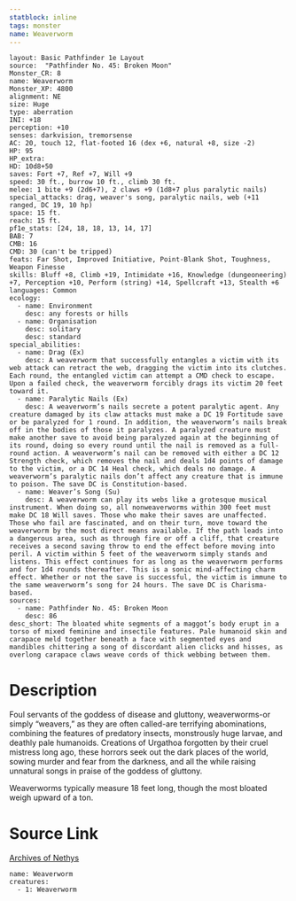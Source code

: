 ```yaml
---
statblock: inline
tags: monster
name: Weaverworm
---
```

```statblock
layout: Basic Pathfinder 1e Layout
source:  "Pathfinder No. 45: Broken Moon"
Monster_CR: 8
name: Weaverworm
Monster_XP: 4800
alignment: NE
size: Huge
type: aberration
INI: +18
perception: +10
senses: darkvision, tremorsense
AC: 20, touch 12, flat-footed 16 (dex +6, natural +8, size -2)
HP: 95
HP_extra: 
HD: 10d8+50
saves: Fort +7, Ref +7, Will +9
speed: 30 ft., burrow 10 ft., climb 30 ft.
melee: 1 bite +9 (2d6+7), 2 claws +9 (1d8+7 plus paralytic nails)
special_attacks: drag, weaver's song, paralytic nails, web (+11 ranged, DC 19, 10 hp)
space: 15 ft.
reach: 15 ft.
pf1e_stats: [24, 18, 18, 13, 14, 17]
BAB: 7
CMB: 16
CMD: 30 (can't be tripped)
feats: Far Shot, Improved Initiative, Point-Blank Shot, Toughness, Weapon Finesse
skills: Bluff +8, Climb +19, Intimidate +16, Knowledge (dungeoneering) +7, Perception +10, Perform (string) +14, Spellcraft +13, Stealth +6
languages: Common
ecology:
  - name: Environment
    desc: any forests or hills
  - name: Organisation
    desc: solitary
    desc: standard
special_abilities:
  - name: Drag (Ex)
    desc: A weaverworm that successfully entangles a victim with its web attack can retract the web, dragging the victim into its clutches. Each round, the entangled victim can attempt a CMD check to escape. Upon a failed check, the weaverworm forcibly drags its victim 20 feet toward it.
  - name: Paralytic Nails (Ex)
    desc: A weaverworm’s nails secrete a potent paralytic agent. Any creature damaged by its claw attacks must make a DC 19 Fortitude save or be paralyzed for 1 round. In addition, the weaverworm’s nails break off in the bodies of those it paralyzes. A paralyzed creature must make another save to avoid being paralyzed again at the beginning of its round, doing so every round until the nail is removed as a full-round action. A weaverworm’s nail can be removed with either a DC 12 Strength check, which removes the nail and deals 1d4 points of damage to the victim, or a DC 14 Heal check, which deals no damage. A weaverworm’s paralytic nails don’t affect any creature that is immune to poison. The save DC is Constitution-based.
  - name: Weaver’s Song (Su)
    desc: A weaverworm can play its webs like a grotesque musical instrument. When doing so, all nonweaverworms within 300 feet must make DC 18 Will saves. Those who make their saves are unaffected. Those who fail are fascinated, and on their turn, move toward the weaverworm by the most direct means available. If the path leads into a dangerous area, such as through fire or off a cliff, that creature receives a second saving throw to end the effect before moving into peril. A victim within 5 feet of the weaverworm simply stands and listens. This effect continues for as long as the weaverworm performs and for 1d4 rounds thereafter. This is a sonic mind-affecting charm effect. Whether or not the save is successful, the victim is immune to the same weaverworm’s song for 24 hours. The save DC is Charisma-based.
sources:
  - name: Pathfinder No. 45: Broken Moon
    desc: 86
desc_short: The bloated white segments of a maggot’s body erupt in a torso of mixed feminine and insectile features. Pale humanoid skin and carapace meld together beneath a face with segmented eyes and mandibles chittering a song of discordant alien clicks and hisses, as overlong carapace claws weave cords of thick webbing between them.
```
# Description
Foul servants of the goddess of disease and gluttony, weaverworms-or simply “weavers,” as they are often called-are terrifying abominations, combining the features of predatory insects, monstrously huge larvae, and deathly pale humanoids. Creations of Urgathoa forgotten by their cruel mistress long ago, these horrors seek out the dark places of the world, sowing murder and fear from the darkness, and all the while raising unnatural songs in praise of the goddess of gluttony.

Weaverworms typically measure 18 feet long, though the most bloated weigh upward of a ton.
# Source Link
[Archives of Nethys](https://aonprd.com/MonsterDisplay.aspx?ItemName=Weaverworm)
```encounter-table
name: Weaverworm
creatures:
  - 1: Weaverworm
```
